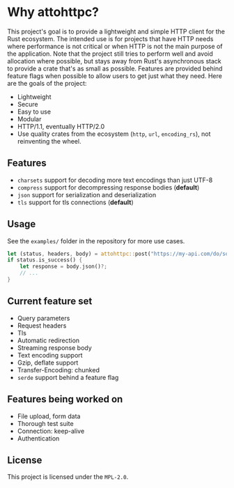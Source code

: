 # Why attohttpc?
This project's goal is to provide a lightweight and simple HTTP client for the Rust ecosystem. The intended use is for
projects that have HTTP needs where performance is not critical or when HTTP is not the main purpose of the application.
Note that the project still tries to perform well and avoid allocation where possible, but stays away from Rust's
asynchronous stack to provide a crate that's as small as possible. Features are provided behind feature flags when
possible to allow users to get just what they need. Here are the goals of the project:

* Lightweight
* Secure
* Easy to use
* Modular
* HTTP/1.1, eventually HTTP/2.0
* Use quality crates from the ecosystem (`http`, `url`, `encoding_rs`), not reinventing the wheel.

## Features
* `charsets` support for decoding more text encodings than just UTF-8
* `compress` support for decompressing response bodies (**default**)
* `json` support for serialization and deserialization
* `tls` support for tls connections (**default**)

## Usage
See the `examples/` folder in the repository for more use cases.
```rust
let (status, headers, body) = attohttpc::post("https://my-api.com/do/something").json(&request)?.send()?;
if status.is_success() {
    let response = body.json()?;
    // ...
}
```

## Current feature set
* Query parameters
* Request headers
* Tls
* Automatic redirection
* Streaming response body
* Text encoding support
* Gzip, deflate support
* Transfer-Encoding: chunked
* `serde` support behind a feature flag

## Features being worked on
* File upload, form data
* Thorough test suite
* Connection: keep-alive
* Authentication

## License
This project is licensed under the `MPL-2.0`.
